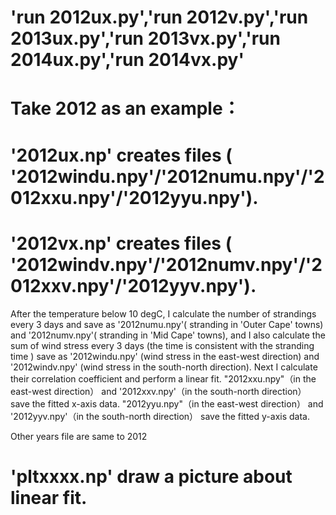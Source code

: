 # 'run 2012ux.py','run 2012v.py','run 2013ux.py','run 2013vx.py','run 2014ux.py','run 2014vx.py'

# Take 2012 as an example：
# '2012ux.np' creates files ( '2012windu.npy'/'2012numu.npy'/'2012xxu.npy'/'2012yyu.npy').
# '2012vx.np' creates files ( '2012windv.npy'/'2012numv.npy'/'2012xxv.npy'/'2012yyv.npy').

 After the temperature below 10 degC, I calculate the number of strandings every 3 days and save as '2012numu.npy'( stranding in 'Outer Cape' towns) and '2012numv.npy'( stranding in 'Mid Cape' towns), and I also calculate the sum of wind stress every 3 days (the time is consistent with the stranding time ) save as '2012windu.npy' (wind stress in the east-west direction) and '2012windv.npy'  (wind stress in the south-north direction).
   Next I calculate their correlation coefficient and perform a linear fit. "2012xxu.npy"（in the east-west direction） and '2012xxv.npy'（in the south-north direction） save the fitted x-axis data. "2012yyu.npy"（in the east-west direction） and '2012yyv.npy'（in the south-north direction） save the fitted y-axis data.
 
 Other years file are same to 2012
 
# 'pltxxxx.np' draw a picture about linear fit.
